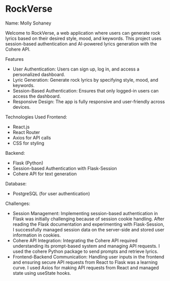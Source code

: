 # RockVerse

Name: Molly Sohaney

Welcome to RockVerse, a web application where users can generate rock lyrics based on their desired style, mood, and keywords. This project uses session-based authentication and AI-powered lyrics generation with the Cohere API.

Features
- User Authentication: Users can sign up, log in, and access a personalized dashboard.
- Lyric Generation: Generate rock lyrics by specifying style, mood, and keywords.
- Session-Based Authentication: Ensures that only logged-in users can access the dashboard.
- Responsive Design: The app is fully responsive and user-friendly across devices.

Technologies Used
Frontend:
- React.js
- React Router
- Axios for API calls
- CSS for styling

Backend:
- Flask (Python)
- Session-based Authentication with Flask-Session
- Cohere API for text generation

Database:
- PostgreSQL (for user authentication)

Challenges:
- Session Management: Implementing session-based authentication in Flask was initially challenging because of session cookie handling. After reading the Flask documentation and experimenting with Flask-Session, I successfully managed session data on the server-side and stored user information in cookies.
- Cohere API Integration: Integrating the Cohere API required understanding its prompt-based system and managing API requests. I used the cohere Python package to send prompts and retrieve lyrics.
- Frontend-Backend Communication: Handling user inputs in the frontend and ensuring secure API requests from React to Flask was a learning curve. I used Axios for making API requests from React and managed state using useState hooks.